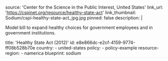 source: 'Center for the Science in the Public Interest, United States'
link_url: 'https://cspinet.org/resource/healthy-state-act'
link_thumbnail: Sodium/cspi-healthy-state-act_jpg.jpg
pinned: false
description: |
  <p>Model bill to expand healthy choices for government employees and in government institutions.
  </p>
title: 'Healthy State Act (2012)'
id: e8e866dc-e2cf-4159-9774-ff08b528b70e
country:
  - united-states
policy:
  - policy-example
resource-region:
  - namerica
blueprint: sodium
